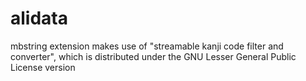 # alidata
mbstring extension makes use of "streamable kanji code filter and converter", which is distributed under the GNU Lesser General Public License version
